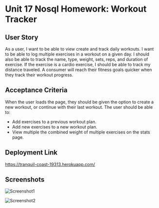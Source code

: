 # Unit 17 Nosql Homework: Workout Tracker

## User Story
As a user, I want to be able to view create and track daily workouts. I want to be able to log multiple exercises in a workout on a given day. I should also be able to track the name, type, weight, sets, reps, and duration of exercise. If the exercise is a cardio exercise, I should be able to track my distance traveled.
A consumer will reach their fitness goals quicker when they track their workout progress.

## Acceptance Criteria
When the user loads the page, they should be given the option to create a new workout, or continue with their last workout.
The user should be able to:
- Add exercises to a previous workout plan.
- Add new exercises to a new workout plan.
- View multiple the combined weight of multiple exercises on the stats page.

## Deployment Link
https://tranquil-coast-19313.herokuapp.com/

## Screenshots
![Screenshot1](Workout-Tracker1.png)

![Screenshot2](Workout-Tracker2.png)

